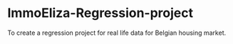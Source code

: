 # ImmoEliza-Regression-project
To create a regression project for real life data for Belgian housing market. 

